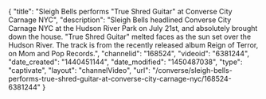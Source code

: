 {
    "title": "Sleigh Bells performs \"True Shred Guitar\" at Converse City Carnage NYC",
    "description": "Sleigh Bells headlined Converse City Carnage NYC at the Hudson River Park on July 21st, and absolutely brought down the house. \"True Shred Guitar\" melted faces as the sun set over the Hudson River. The track is from the recently released album Reign of Terror, on Mom and Pop Records.",
    "channelid": "168524",
    "videoid": "6381244",
    "date_created": "1440451144",
    "date_modified": "1450487038",
    "type": "captivate",
    "layout": "channelVideo",
    "url": "\/converse\/sleigh-bells-performs-true-shred-guitar-at-converse-city-carnage-nyc\/168524-6381244"
}